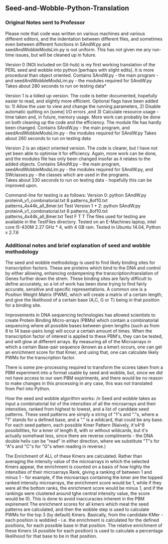 ## Seed-and-Wobble-Python-Translation

### Original Notes sent to Professor
Please note that code was written on various machines and various different editors, and the indentation between different files,
and sometimes even between different functions in SAndW.py and seedAndWobbleModsLim.py is not uniform. This has not given me any run-time issues,
but will be cleaned up in future.

Version 0 (NOt included on Git-hub) is my first working translation of the PERL seed and wobble into python [perhaps with slight edits].
It is more procedural than object oriented.
Contains SAndW.py - the main program - and seedAndWobbleModsLim.py - the modules required for SAndW.py
Takes about 280 seconds to run on testing data*

Version 1 is a tidied up version. The code is better documented, hopefully easier to read, and slightly more efficient.
Optional flags have been added to: 1) Allow the user to view and change the running parameters, 
2) Disable automatic quitting on [some] I/O errors ,and 3) Calculate resource usage - time taken and, in future, memory usage.
More work can probably be done on both cleaning up the code and the efficiency. The module file has hardly been changed.
Contains SAndW.py - the main program, and seedAndWobbleModsLim.py - the modules required for SAndW.py
Takes about 260 seconds to run on testing data

Version 2 is an object oriented version. The code is clearer, but I have not yet been able to optimise it for efficiency.
Again, more work can be done, and the modules file has only been changed insofar as it relates to the added objects.
Contains SAndW.py - the main program, seedAndWobbleModsLim.py - the modules required for SAndW.py, and SWclasses.py - the classes 
which are used in the programs.  
Takes about 330 seconds to run on testing data - hopefully this can be improved upon.

Command-line for testing is as follows: 
Version 0:
python SAndW.py proteinA_v1_combinatorial.txt 8 patterns_8of10.txt patterns_4x44k_all_8mer.txt Test
Version 1 + 2: 
python SAndW.py proteinA_v1_combinatorial.txt 8 patterns_8of10.txt patterns_4x44k_all_8mer.txt Test F T T
The files used for testing are available in the TestFiles directory.
Tested on an E-Machines laptop, intel core I5-430M 2.27 GHz * 4, with 4 GB ram. Tested in Ubuntu 14.04, Python v 2.7.6

### Additional notes and brief explanation of seed and wobble methodology
The seed and wobble methodology is used to find likely binding sites for transcription factors. These are proteins which bind to the DNA and control by either allowing, enhancing ordampening the transcription/translation of Genes further down the strem. These binding sites are fairly difficult to define accurately, so a lot of work has been done trying to  find fairly accurate, sensitive and specific representations. A common one is a Position Weight Matrix (PWM), which will create a matrix of a certain length, and give the likelihood of a certain base (A,C, G or T) being in that position for a binding site.

Improvements in DNA sequencing technologies has allowed scientists to create Protein Binding Micro-arrays (PBMs) which contain a combinatorial sequencing where all possible bases between given lengths (such as from 8 to 14 base-pairs long) will occur a certain amount of times. When the transcription factor of interest is applied to these PBM's, they can be tested, and will glow at different arrays. By measuring all of the Microarrays in which a certain Base-pair sequence (known as a kmer) occurs, one can get an enrichment score for that Kmer, and using that, one can calculate likely PWMs for the transcription factor. 

There is some pre-processing required to transform the scores taken from a PBM experiment into a format usable by seed and wobble, but, since we did not have access to our own PBM expiriments, and there would be no reason to make changes in this processing in any case, this was not translated from Perl into Python.

How the seed and wobble algorithm works: /n
Seed and wobble takes as input a combinatorial list of the intensities of all the microarrays and their intensities, ranked from highest to lowest, and a list of canddate seed patterns. These seed patterns are simply a string of "1"s and "."s, where a "1" stands for a defined base, and a "." is a wildcard, that could be any base. For each seed pattern, each possible Kmer Pattern (Naively, it's4^8 possibilities, for a kmer of length 8, with or without wildcards, but it's actually somehwat less, since there are reverse compliments - the DNA double helix can be "read" in either direction, where we substitute "T"s for "A"s and "C"s for "G"s when reading in reverse.)

The Enrichment of ALL of these Kmers are calculated. Rather than averaging the intensity value of the microarrays  in which the selected Kmers appear, the enrichment is counted on a basis of how highly the intensities of their microarrays Rank, giving a ranking of between 1 and minus 1 - for example, if the microarrays containing  the kmer are the topped ranked intensity microarrays, the enrichment score would be 1, while if they were all the bottom ranks, the enrichment score would be minus 1, and if the rankings were clustered around tghe central intensity value, the score would be 0). This is done to avoid inaccuracies inherent in the PBM expirement The enrichment scores for all kmers which meat the seed patterns are calculated, and then the wobble step is used to calculate PWMs for the top 3 (by default) Kmers. Basically, from the candidate KMer - each position is wobbled - i.e. the enrichment is calculated for the defined positions, for each possible base in that position. The relative enrichment of these Kmers (4 possible for each position) is used to calculate a percentage likelihood for that base to be in that position. 
